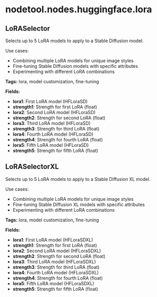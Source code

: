 # nodetool.nodes.huggingface.lora

## LoRASelector

Selects up to 5 LoRA models to apply to a Stable Diffusion model.

Use cases:
- Combining multiple LoRA models for unique image styles
- Fine-tuning Stable Diffusion models with specific attributes
- Experimenting with different LoRA combinations

**Tags:** lora, model customization, fine-tuning

**Fields:**
- **lora1**: First LoRA model (HFLoraSD)
- **strength1**: Strength for first LoRA (float)
- **lora2**: Second LoRA model (HFLoraSD)
- **strength2**: Strength for second LoRA (float)
- **lora3**: Third LoRA model (HFLoraSD)
- **strength3**: Strength for third LoRA (float)
- **lora4**: Fourth LoRA model (HFLoraSD)
- **strength4**: Strength for fourth LoRA (float)
- **lora5**: Fifth LoRA model (HFLoraSD)
- **strength5**: Strength for fifth LoRA (float)


## LoRASelectorXL

Selects up to 5 LoRA models to apply to a Stable Diffusion XL model.

Use cases:
- Combining multiple LoRA models for unique image styles
- Fine-tuning Stable Diffusion XL models with specific attributes
- Experimenting with different LoRA combinations

**Tags:** lora, model customization, fine-tuning

**Fields:**
- **lora1**: First LoRA model (HFLoraSDXL)
- **strength1**: Strength for first LoRA (float)
- **lora2**: Second LoRA model (HFLoraSDXL)
- **strength2**: Strength for second LoRA (float)
- **lora3**: Third LoRA model (HFLoraSDXL)
- **strength3**: Strength for third LoRA (float)
- **lora4**: Fourth LoRA model (HFLoraSDXL)
- **strength4**: Strength for fourth LoRA (float)
- **lora5**: Fifth LoRA model (HFLoraSDXL)
- **strength5**: Strength for fifth LoRA (float)


